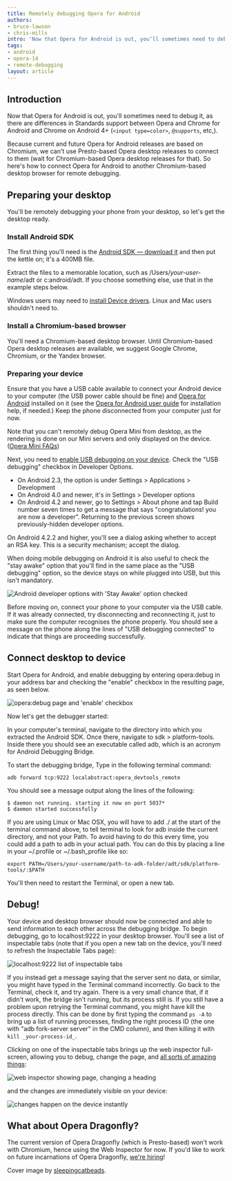 ```yaml
---
title: Remotely debugging Opera for Android
authors:
- bruce-lawson
- chris-mills
intro: 'Now that Opera for Android is out, you’ll sometimes need to debug it, as there are differences in Standards support between Opera and Chrome for Android and Chrome on Android 4+. Because current and future Opera for Android releases are based on Chromium, we can’t use the current Opera desktop releases to connect to them (wait for Chromium-based Opera desktop releases for that). So here’s how to connect Opera for Android to another Chromium-based desktop browser for remote debugging.'
tags:
- android
- opera-14
- remote-debugging
layout: article
---
```


## Introduction

Now that Opera for Android is out, you'll sometimes need to debug it, as there are differences in Standards support between Opera and Chrome for Android and Chrome on Android 4+ (`<input type=color>`, `@supports`, etc,).

Because current and future Opera for Android releases are based on Chromium, we can't use Presto-based Opera desktop releases to connect to them (wait for Chromium-based Opera desktop releases for that). So here's how to connect Opera for Android to another Chromium-based desktop browser for remote debugging.

## Preparing your desktop

You'll be remotely debugging your phone from your desktop, so let's get the desktop ready.

### Install Android SDK

The first thing you'll need is the [Android SDK — download it][1] and then put the kettle on; it's a 400MB file.

[1]: http://developer.android.com/sdk/index.html#download

Extract the files to a memorable location, such as /Users/_your-user-name_/adt or c:android/adt. If you choose something else, use that in the example steps below.

Windows users may need to [install Device drivers][2]. Linux and Mac users shouldn't need to.

[2]: http://developer.android.com/tools/extras/oem-usb.html

### Install a Chromium-based browser

You'll need a Chromium-based desktop browser. Until Chromium-based Opera desktop releases are available, we suggest Google Chrome, Chromium, or the Yandex browser.

### Preparing your device

Ensure that you have a USB cable available to connect your Android device to your computer (the USB power cable should be fine) and [Opera for Android][3] installed on it (see the [Opera for Android user guide][4] for installation help, if needed.) Keep the phone disconnected from your computer just for now.

[3]: https://play.google.com/store/apps/details?id=com.opera.browser
[4]: http://www.opera.com/help/mobile

Note that you can't remotely debug Opera Mini from desktop, as the rendering is done on our Mini servers and only displayed on the device. ([Opera Mini FAQs][5])

[5]: http://www.opera.com/help/mini/faq

Next, you need to [enable USB debugging on your device][6]. Check the "USB debugging" checkbox in Developer Options.

[6]: http://developer.android.com/tools/device.html

- On Android 2.3, the option is under Settings > Applications > Development
- On Android 4.0 and newer, it's in Settings > Developer options
- On Android 4.2 and newer, go to Settings > About phone and tap Build number seven times to get a message that says "congratulations! you are now a developer". Returning to the previous screen shows previously-hidden developer options.

On Android 4.2.2 and higher, you'll see a dialog asking whether to accept an RSA key. This is a security mechanism; accept the dialog.

When doing mobile debugging on Android it is also useful to check the "stay awake" option that you'll find in the same place as the "USB debugging" option, so the device stays on while plugged into USB, but this isn't mandatory.

![Android developer options with 'Stay Awake' option checked](stay-awake.png)

Before moving on, connect your phone to your computer via the USB cable. If it was already connected, try disconnecting and reconnecting it, just to make sure the computer recognises the phone properly. You should see a message on the phone along the lines of "USB debugging connected" to indicate that things are proceeding successfully.

## Connect desktop to device

Start Opera for Android, and enable debugging by entering opera:debug in your address bar and checking the "enable" checkbox in the resulting page, as seen below.

![opera:debug page and 'enable' checkbox](opera-debug.png)

Now let's get the debugger started:

In your computer's terminal, navigate to the directory into which you extracted the Android SDK. Once there, navigate to sdk > platform-tools. Inside there you should see an executable called adb, which is an acronym for Android Debugging Bridge.

To start the debugging bridge, Type in the following terminal command:

	adb forward tcp:9222 localabstract:opera_devtools_remote

You should see a message output along the lines of the following:

	$ daemon not running. starting it now on port 5037*
	$ daemon started successfully

If you are using Linux or Mac OSX, you will have to add ./ at the start of the terminal command above, to tell terminal to look for adb inside the current directory, and not your Path. To avoid having to do this every time, you could add a path to adb in your actual path. You can do this by placing a line in your ~/.profile or ~/.bash_profile like so:

	export PATH=/Users/your-username/path-to-adk-folder/adt/sdk/platform-tools/:$PATH

You'll then need to restart the Terminal, or open a new tab.

## Debug!

Your device and desktop browser should now be connected and able to send information to each other across the debugging bridge. To begin debugging, go to localhost:9222 in your desktop browser. You'll see a list of inspectable tabs (note that if you open a new tab on the device, you'll need to refresh the Inspectable Tabs page):

![localhost:9222 list of inspectable tabs](inspectable-tabs.png)

If you instead get a message saying that the server sent no data, or similar, you might have typed in the Terminal command incorrectly. Go back to the Terminal, check it, and try again. There is a very small chance that, if it didn't work, the bridge isn't running, but its process still is. If you still have a problem upon retrying the Terminal command, you might have kill the process directly. This can be done by first typing the command `ps -A` to bring up a list of running processes, finding the right process ID (the one with "adb fork-server server" in the CMD column), and then killing it with `kill _your-process-id_`.

Clicking on one of the inspectable tabs brings up the web inspector full-screen, allowing you to debug, change the page, and [all sorts of amazing things][10]:

[10]: https://docs.google.com/presentation/d/1DNljLkRpe9LIDfcqcpHzdLvEOyuVH4d1y9dtAJBr1I8/preview#slide=id.p19

![web inspector showing page, changing a heading](web-inspector.gif)

and the changes are immediately visible on your device:

![changes happen on the device instantly](android-debugging.png)

## What about Opera Dragonfly?

The current version of Opera Dragonfly (which is Presto-based) won't work with Chromium, hence using the Web Inspector for now. If you'd like to work on future incarnations of Opera Dragonfly, [we're hiring][13]!

[13]: http://business.opera.com/company/jobs/opening/372/

Cover image by [sleepingcatbeads][14].

[14]: http://www.flickr.com/photos/sleepingcatbeads/3872894835/